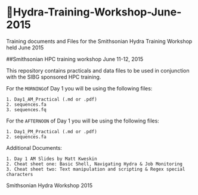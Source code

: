 # 🌻Hydra-Training-Workshop-June-2015
Training documents and Files for the Smithsonian Hydra Training Workshop held June 2015

##Smithsonian HPC training workshop June 11-12, 2015

This repository contains practicals and data files to be used in conjunction with the SIBG sponsored HPC training.

For the `MORNING`of Day 1 you will be using the following files:

	1. Day1_AM_Practical (.md or .pdf)
	2. sequences.fa
	3. sequences.fq


For the `AFTERNOON` of Day 1 you will be using the following files:

	1. Day1_PM_Practical (.md or .pdf)
	2. sequences.fa

	
Additional Documents:

	1. Day 1 AM Slides by Matt Kweskin
	2. Cheat sheet one: Basic Shell, Navigating Hydra & Job Monitoring
	3. Cheat sheet two: Text manipulation and scripting & Regex special characters
	
	
Smithsonian Hydra Workshop 2015
